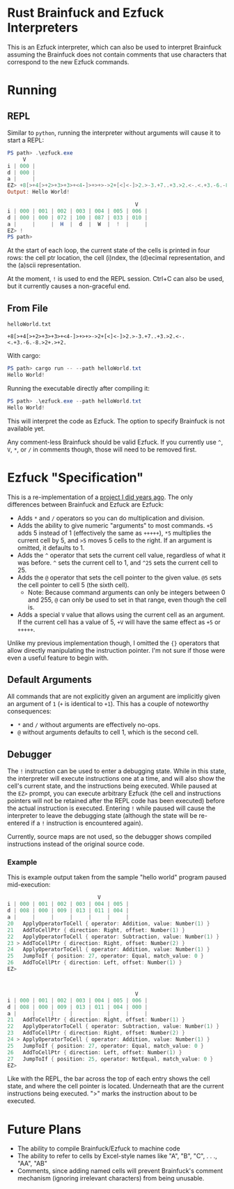 # Rust Brainfuck and Ezfuck Interpreters

This is an Ezfuck interpreter, which can also be used to interpret Brainfuck assuming the Brainfuck does not contain comments
that use characters that correspond to the new Ezfuck commands.

# Running

## REPL

Similar to `python`, running the interpreter without arguments will cause it to start a REPL:

```powershell
PS path> .\ezfuck.exe
     V  
i | 000 |
d | 000 |
a |     |
EZ> +8[>+4[>+2>+3>+3>+<4-]>+>+>->2+[<]<-]>2.>-3.+7..+3.>2.<-.<.+3.-6.-8.>2+.>+2.
Output: Hello World!

                                         V  
i | 000 | 001 | 002 | 003 | 004 | 005 | 006 |
d | 000 | 000 | 072 | 100 | 087 | 033 | 010 |
a |     |     |  H  |  d  |  W  |  !  |     |
EZ> !
PS path> 

```

At the start of each loop, the current state of the cells is printed in four rows: the cell ptr location, the cell (i)ndex,
the (d)ecimal representation, and the (a)scii representation.

At the moment, `!` is used to end the REPL session. Ctrl+C can also be used, but it currently causes a non-graceful end.

## From File

`helloWorld.txt`

```brainfuck
+8[>+4[>+2>+3>+3>+<4-]>+>+>->2+[<]<-]>2.>-3.+7..+3.>2.<-.<.+3.-6.-8.>2+.>+2.
```

With cargo:

```powershell
PS path> cargo run -- --path helloWorld.txt
Hello World!
```

Running the executable directly after compiling it:

```powershell
PS path> .\ezfuck.exe --path helloWorld.txt
Hello World!
```

This will interpret the code as Ezfuck. The option to specify Brainfuck is not available yet.

Any comment-less Brainfuck should be valid Ezfuck. If you currently use `^`, `V`, `*`, or `/` in comments though, those
will need to be removed first.

# Ezfuck "Specification"

This is a re-implementation of a [project I did years ago](https://github.com/carcigenicate/ezfuck). The only differences
between Brainfuck and Ezfuck are Ezfuck:

 - Adds `*` and `/` operators so you can do multiplication and division.
 - Adds the ability to give numeric "arguments" to most commands. `+5` adds 5 instead of 1 (effectively the same as `+++++`),
   `*5` multiplies the current cell by 5, and `>5` moves 5 cells to the right. If an argument is omitted, it defaults to 1.
 - Adds the `^` operator that sets the current cell value, regardless of what it was before. `^` sets the current cell to 1,
   and `^25` sets the current cell to 25.
 - Adds the `@` operator that sets the cell pointer to the given value. `@5` sets the cell pointer to cell 5 (the sixth cell).
     - Note: Because command arguments can only be integers between 0 and 255, `@` can only be used to set in that range,
       even though the cell is.
 - Adds a special `V` value that allows using the current cell as an argument. If the current cell has a value of 5, `+V` will
   have the same effect as `+5` or `+++++`.

Unlike my previous implementation though, I omitted the `{}` operators that allow directly manipulating the instruction pointer.
I'm not sure if those were even a useful feature to begin with.

## Default Arguments
All commands that are not explicitly given an argument are implicitly given an argument of `1` (`+` is identical to `+1`).
This has a couple of noteworthy consequences:

 - `*` and `/` without arguments are effectively no-ops.
 - `@` without arguments defaults to cell 1, which is the second cell.

## Debugger

The `!` instruction can be used to enter a debugging state. While in this state, the interpreter will execute instructions one
at a time, and will also show the cell's current state, and the instructions being executed. While paused at the `EZ>` prompt,
you can execute arbitrary Ezfuck (the cell and instructions pointers will not be retained after the REPL code has been executed)
before the actual instruction is executed. Entering `!` while paused will cause the interpreter to leave the debugging state
(although the state will be re-entered if a `!` instruction is encountered again).

Currently, source maps are not used, so the debugger shows compiled instructions instead of the original source code.

### Example

This is example output taken from the sample "hello world" program paused mid-execution:

```powershell
                             V
i | 000 | 001 | 002 | 003 | 004 | 005 |
d | 008 | 000 | 009 | 013 | 011 | 004 |
a |     |     |     |     |     |     |
20   ApplyOperatorToCell { operator: Addition, value: Number(1) }
21   AddToCellPtr { direction: Right, offset: Number(1) }
22   ApplyOperatorToCell { operator: Subtraction, value: Number(1) }
23 > AddToCellPtr { direction: Right, offset: Number(2) }
24   ApplyOperatorToCell { operator: Addition, value: Number(1) }
25   JumpToIf { position: 27, operator: Equal, match_value: 0 }
26   AddToCellPtr { direction: Left, offset: Number(1) }
EZ>



                                         V
i | 000 | 001 | 002 | 003 | 004 | 005 | 006 |
d | 008 | 000 | 009 | 013 | 011 | 004 | 000 |
a |     |     |     |     |     |     |     |
21   AddToCellPtr { direction: Right, offset: Number(1) }
22   ApplyOperatorToCell { operator: Subtraction, value: Number(1) }
23   AddToCellPtr { direction: Right, offset: Number(2) }
24 > ApplyOperatorToCell { operator: Addition, value: Number(1) }
25   JumpToIf { position: 27, operator: Equal, match_value: 0 }
26   AddToCellPtr { direction: Left, offset: Number(1) }
27   JumpToIf { position: 25, operator: NotEqual, match_value: 0 }
EZ>

```

Like with the REPL, the bar across the top of each entry shows the cell state, and where the cell pointer is located. Underneath
that are the current instructions being executed. ">" marks the instruction about to be executed.

# Future Plans

 - The ability to compile Brainfuck/Ezfuck to machine code
 - The ability to refer to cells by Excel-style names like "A", "B", "C", . . ., "AA", "AB"
 - Comments, since adding named cells will prevent Brainfuck's comment mechanism (ignoring irrelevant characters) from being unusable.